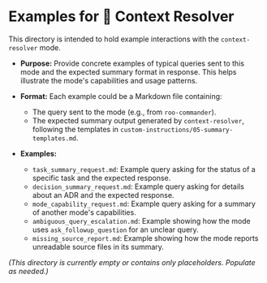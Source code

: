 # Examples for 📖 Context Resolver

This directory is intended to hold example interactions with the `context-resolver` mode.

*   **Purpose:** Provide concrete examples of typical queries sent to this mode and the expected summary format in response. This helps illustrate the mode's capabilities and usage patterns.
*   **Format:** Each example could be a Markdown file containing:
    *   The query sent to the mode (e.g., from `roo-commander`).
    *   The expected summary output generated by `context-resolver`, following the templates in `custom-instructions/05-summary-templates.md`.

*   **Examples:**
    *   `task_summary_request.md`: Example query asking for the status of a specific task and the expected response.
    *   `decision_summary_request.md`: Example query asking for details about an ADR and the expected response.
    *   `mode_capability_request.md`: Example query asking for a summary of another mode's capabilities.
    *   `ambiguous_query_escalation.md`: Example showing how the mode uses `ask_followup_question` for an unclear query.
    *   `missing_source_report.md`: Example showing how the mode reports unreadable source files in its summary.

*(This directory is currently empty or contains only placeholders. Populate as needed.)*